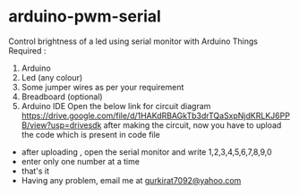 # arduino-pwm-serial
Control brightness of a led using serial monitor with Arduino
Things Required :
1. Arduino
2. Led (any colour)
3. Some jumper wires as per your requirement
4. Breadboard (optional)
5. Arduino IDE
Open the below link for circuit diagram
https://drive.google.com/file/d/1HAKdRBAGkTb3drTQaSxpNjdKRLKJ6PPB/view?usp=drivesdk
after making the circuit, now you have to upload the code which is present in code file 
 * after uploading , open the serial monitor and write 1,2,3,4,5,6,7,8,9,0
 * enter only one number at a time
 * that's it 
 * Having any problem, email me at gurkirat7092@yahoo.com
